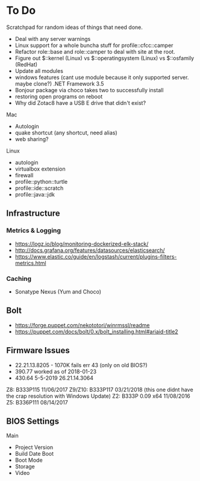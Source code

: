 To Do
=====

Scratchpad for random ideas of things that need done.

* Deal with any server warnings
* Linux support for a whole buncha stuff for profile::cfcc::camper
* Refactor role::base and role::camper to deal with site at the root.
* Figure out $::kernel (Linux) vs $::operatingsystem (Linux) vs $::osfamily (RedHat)
* Update all modules
* windows features (cant use module because it only supported server. maybe clone?) .NET Framework 3.5
* Bonjour package via choco takes two to successfully install
* restoring open programs on reboot
* Why did Zotac8 have a USB E drive that didn't exist?

Mac
* Autologin
* quake shortcut (any shortcut, need alias)
* web sharing?

Linux
* autologin
* virtualbox extension
* firewall
* profile::python::turtle
* profile::ide::scratch
* profile::java::jdk

Infrastructure
--------------

### Metrics & Logging
* https://logz.io/blog/monitoring-dockerized-elk-stack/
* http://docs.grafana.org/features/datasources/elasticsearch/
* https://www.elastic.co/guide/en/logstash/current/plugins-filters-metrics.html

### Caching
* Sonatype Nexus (Yum and Choco)

Bolt
----
* https://forge.puppet.com/nekototori/winrmssl/readme
* https://puppet.com/docs/bolt/0.x/bolt_installing.html#ariaid-title2

Firmware Issues
---------------
* 22.21.13.8205 - 1070K fails err 43 (only on old BIOS?)
* 390.77 worked as of 2018-01-23
* 430.64 5-5-2019 26.21.14.3064

Z8: B333P115 11/06/2017
Z9/Z10: B333P117 03/21/2018 (this one didnt have the crap resolution with Windows Update)
Z2: B333P 0.09 x64 11/08/2016
Z5: B336P111 08/14/2017

BIOS Settings
-------------
Main
* Project Version
* Build Date
Boot
* Boot Mode
* Storage
* Video
